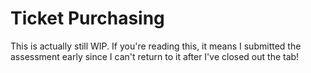 # Ticket Purchasing

This is actually still WIP. If you're reading this, it means I submitted the assessment early since I can't return to it after I've closed out the tab!

